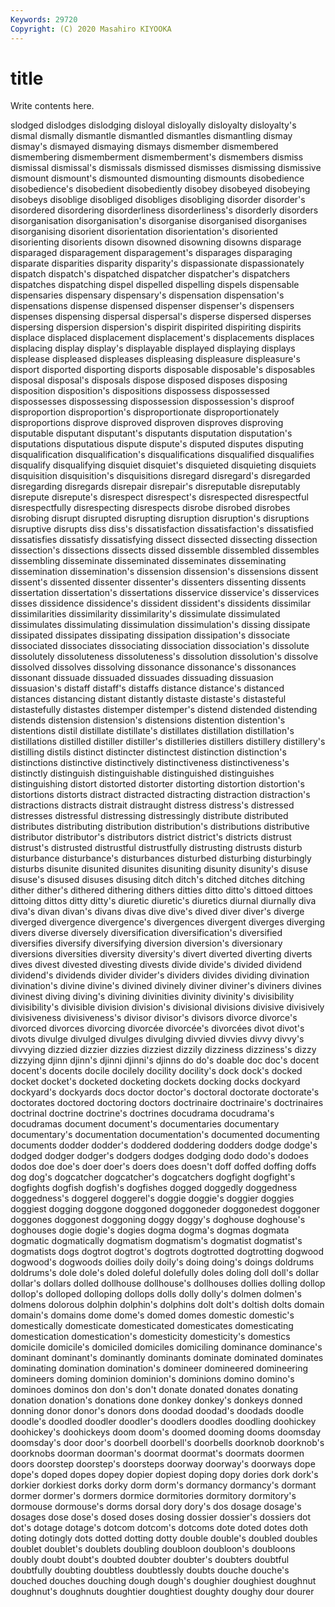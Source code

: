 ```yaml
---
Keywords: 29720
Copyright: (C) 2020 Masahiro KIYOOKA
---
```


# title

Write contents here.

slodged dislodges dislodging disloyal disloyally
disloyalty disloyalty's dismal dismally dismantle dismantled dismantles dismantling dismay dismay's
dismayed dismaying dismays dismember dismembered dismembering dismemberment dismemberment's dismembers dismiss
dismissal dismissal's dismissals dismissed dismisses dismissing dismissive dismount dismount's dismounted
dismounting dismounts disobedience disobedience's disobedient disobediently disobey disobeyed disobeying disobeys
disoblige disobliged disobliges disobliging disorder disorder's disordered disordering disorderliness disorderliness's
disorderly disorders disorganisation disorganisation's disorganise disorganised disorganises disorganising disorient disorientation
disorientation's disoriented disorienting disorients disown disowned disowning disowns disparage disparaged
disparagement disparagement's disparages disparaging disparate disparities disparity disparity's dispassionate dispassionately
dispatch dispatch's dispatched dispatcher dispatcher's dispatchers dispatches dispatching dispel dispelled
dispelling dispels dispensable dispensaries dispensary dispensary's dispensation dispensation's dispensations dispense
dispensed dispenser dispenser's dispensers dispenses dispensing dispersal dispersal's disperse dispersed
disperses dispersing dispersion dispersion's dispirit dispirited dispiriting dispirits displace displaced
displacement displacement's displacements displaces displacing display display's displayable displayed displaying
displays displease displeased displeases displeasing displeasure displeasure's disport disported disporting
disports disposable disposable's disposables disposal disposal's disposals dispose disposed disposes
disposing disposition disposition's dispositions dispossess dispossessed dispossesses dispossessing dispossession dispossession's
disproof disproportion disproportion's disproportionate disproportionately disproportions disprove disproved disproven disproves
disproving disputable disputant disputant's disputants disputation disputation's disputations disputatious dispute
dispute's disputed disputes disputing disqualification disqualification's disqualifications disqualified disqualifies disqualify
disqualifying disquiet disquiet's disquieted disquieting disquiets disquisition disquisition's disquisitions disregard
disregard's disregarded disregarding disregards disrepair disrepair's disreputable disreputably disrepute disrepute's
disrespect disrespect's disrespected disrespectful disrespectfully disrespecting disrespects disrobe disrobed disrobes
disrobing disrupt disrupted disrupting disruption disruption's disruptions disruptive disrupts diss
diss's dissatisfaction dissatisfaction's dissatisfied dissatisfies dissatisfy dissatisfying dissect dissected dissecting
dissection dissection's dissections dissects dissed dissemble dissembled dissembles dissembling disseminate
disseminated disseminates disseminating dissemination dissemination's dissension dissension's dissensions dissent dissent's
dissented dissenter dissenter's dissenters dissenting dissents dissertation dissertation's dissertations disservice
disservice's disservices disses dissidence dissidence's dissident dissident's dissidents dissimilar dissimilarities
dissimilarity dissimilarity's dissimulate dissimulated dissimulates dissimulating dissimulation dissimulation's dissing dissipate
dissipated dissipates dissipating dissipation dissipation's dissociate dissociated dissociates dissociating dissociation
dissociation's dissolute dissolutely dissoluteness dissoluteness's dissolution dissolution's dissolve dissolved dissolves
dissolving dissonance dissonance's dissonances dissonant dissuade dissuaded dissuades dissuading dissuasion
dissuasion's distaff distaff's distaffs distance distance's distanced distances distancing distant
distantly distaste distaste's distasteful distastefully distastes distemper distemper's distend distended
distending distends distension distension's distensions distention distention's distentions distil distillate
distillate's distillates distillation distillation's distillations distilled distiller distiller's distilleries distillers
distillery distillery's distilling distils distinct distincter distinctest distinction distinction's distinctions
distinctive distinctively distinctiveness distinctiveness's distinctly distinguish distinguishable distinguished distinguishes distinguishing
distort distorted distorter distorting distortion distortion's distortions distorts distract distracted
distracting distraction distraction's distractions distracts distrait distraught distress distress's distressed
distresses distressful distressing distressingly distribute distributed distributes distributing distribution distribution's
distributions distributive distributor distributor's distributors district district's districts distrust distrust's
distrusted distrustful distrustfully distrusting distrusts disturb disturbance disturbance's disturbances disturbed
disturbing disturbingly disturbs disunite disunited disunites disuniting disunity disunity's disuse
disuse's disused disuses disusing ditch ditch's ditched ditches ditching dither
dither's dithered dithering dithers ditties ditto ditto's dittoed dittoes dittoing
dittos ditty ditty's diuretic diuretic's diuretics diurnal diurnally diva diva's
divan divan's divans divas dive dive's dived diver diver's diverge
diverged divergence divergence's divergences divergent diverges diverging divers diverse diversely
diversification diversification's diversified diversifies diversify diversifying diversion diversion's diversionary diversions
diversities diversity diversity's divert diverted diverting diverts dives divest divested
divesting divests divide divide's divided dividend dividend's dividends divider divider's
dividers divides dividing divination divination's divine divine's divined divinely diviner
diviner's diviners divines divinest diving diving's divining divinities divinity divinity's
divisibility divisibility's divisible division division's divisional divisions divisive divisively divisiveness
divisiveness's divisor divisor's divisors divorce divorce's divorced divorces divorcing divorcée
divorcée's divorcées divot divot's divots divulge divulged divulges divulging divvied
divvies divvy divvy's divvying dizzied dizzier dizzies dizziest dizzily dizziness
dizziness's dizzy dizzying djinn djinn's djinni djinni's djinns do do's
doable doc doc's docent docent's docents docile docilely docility docility's
dock dock's docked docket docket's docketed docketing dockets docking docks
dockyard dockyard's dockyards docs doctor doctor's doctoral doctorate doctorate's doctorates
doctored doctoring doctors doctrinaire doctrinaire's doctrinaires doctrinal doctrine doctrine's doctrines
docudrama docudrama's docudramas document document's documentaries documentary documentary's documentation documentation's
documented documenting documents dodder dodder's doddered doddering dodders dodge dodge's
dodged dodger dodger's dodgers dodges dodging dodo dodo's dodoes dodos
doe doe's doer doer's doers does doesn't doff doffed doffing
doffs dog dog's dogcatcher dogcatcher's dogcatchers dogfight dogfight's dogfights dogfish
dogfish's dogfishes dogged doggedly doggedness doggedness's doggerel doggerel's doggie doggie's
doggier doggies doggiest dogging doggone doggoned doggoneder doggonedest doggoner doggones
doggonest doggoning doggy doggy's doghouse doghouse's doghouses dogie dogie's dogies
dogma dogma's dogmas dogmata dogmatic dogmatically dogmatism dogmatism's dogmatist dogmatist's
dogmatists dogs dogtrot dogtrot's dogtrots dogtrotted dogtrotting dogwood dogwood's dogwoods
doilies doily doily's doing doing's doings doldrums doldrums's dole dole's
doled doleful dolefully doles doling doll doll's dollar dollar's dollars
dolled dollhouse dollhouse's dollhouses dollies dolling dollop dollop's dolloped dolloping
dollops dolls dolly dolly's dolmen dolmen's dolmens dolorous dolphin dolphin's
dolphins dolt dolt's doltish dolts domain domain's domains dome dome's
domed domes domestic domestic's domestically domesticate domesticated domesticates domesticating domestication
domestication's domesticity domesticity's domestics domicile domicile's domiciled domiciles domiciling dominance
dominance's dominant dominant's dominantly dominants dominate dominated dominates dominating domination
domination's domineer domineered domineering domineers doming dominion dominion's dominions domino
domino's dominoes dominos don don's don't donate donated donates donating
donation donation's donations done donkey donkey's donkeys donned donning donor
donor's donors dons doodad doodad's doodads doodle doodle's doodled doodler
doodler's doodlers doodles doodling doohickey doohickey's doohickeys doom doom's doomed
dooming dooms doomsday doomsday's door door's doorbell doorbell's doorbells doorknob
doorknob's doorknobs doorman doorman's doormat doormat's doormats doormen doors doorstep
doorstep's doorsteps doorway doorway's doorways dope dope's doped dopes dopey
dopier dopiest doping dopy dories dork dork's dorkier dorkiest dorks
dorky dorm dorm's dormancy dormancy's dormant dormer dormer's dormers dormice
dormitories dormitory dormitory's dormouse dormouse's dorms dorsal dory dory's dos
dosage dosage's dosages dose dose's dosed doses dosing dossier dossier's
dossiers dot dot's dotage dotage's dotcom dotcom's dotcoms dote doted
dotes doth doting dotingly dots dotted dotting dotty double double's
doubled doubles doublet doublet's doublets doubling doubloon doubloon's doubloons doubly
doubt doubt's doubted doubter doubter's doubters doubtful doubtfully doubting doubtless
doubtlessly doubts douche douche's douched douches douching dough dough's doughier
doughiest doughnut doughnut's doughnuts doughtier doughtiest doughty doughy dour dourer
